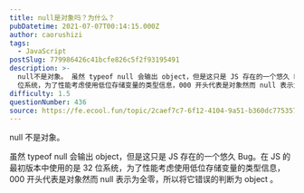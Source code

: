 ```yaml
---
title: null是对象吗？为什么？
pubDatetime: 2021-07-07T00:14:15.000Z
author: caorushizi
tags:
  - JavaScript
postSlug: 779986426c41bcfe826c5f2f93195491
description: >-
  null不是对象。 虽然 typeof null 会输出 object，但是这只是 JS 存在的一个悠久 Bug。在 JS 的最初版本中使用的是 32
  位系统，为了性能考虑使用低位存储变量的类型信息，000 开头代表是对象然而 null 表示为全零，所以将它错误的判断为 object 。
difficulty: 1.5
questionNumber: 436
source: https://fe.ecool.fun/topic/2caef7c7-6f12-4104-9a51-b360dc775357
---
```


null 不是对象。

虽然 typeof null 会输出 object，但是这只是 JS 存在的一个悠久 Bug。在 JS 的最初版本中使用的是 32 位系统，为了性能考虑使用低位存储变量的类型信息，000 开头代表是对象然而 null 表示为全零，所以将它错误的判断为 object 。
